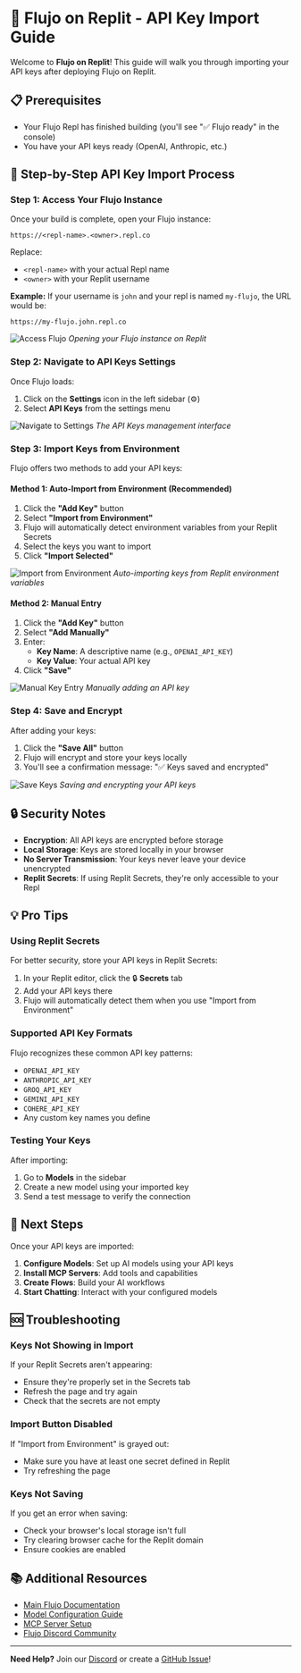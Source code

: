 # 🚀 Flujo on Replit - API Key Import Guide

Welcome to **Flujo on Replit**! This guide will walk you through importing your API keys after deploying Flujo on Replit.

## 📋 Prerequisites

- Your Flujo Repl has finished building (you'll see "✅ Flujo ready" in the console)
- You have your API keys ready (OpenAI, Anthropic, etc.)

## 🔑 Step-by-Step API Key Import Process

### Step 1: Access Your Flujo Instance

Once your build is complete, open your Flujo instance:

```
https://<repl-name>.<owner>.repl.co
```

Replace:
- `<repl-name>` with your actual Repl name
- `<owner>` with your Replit username

**Example:** If your username is `john` and your repl is named `my-flujo`, the URL would be:
```
https://my-flujo.john.repl.co
```

![Access Flujo](https://github.com/user-attachments/assets/flujo-replit-step1.gif)
*Opening your Flujo instance on Replit*

### Step 2: Navigate to API Keys Settings

Once Flujo loads:

1. Click on the **Settings** icon in the left sidebar (⚙️)
2. Select **API Keys** from the settings menu

![Navigate to Settings](https://github.com/user-attachments/assets/f5acd60f-129d-4e0c-8bc1-b5410d3c8d1d)
*The API Keys management interface*

### Step 3: Import Keys from Environment

Flujo offers two methods to add your API keys:

#### Method 1: Auto-Import from Environment (Recommended)

1. Click the **"Add Key"** button
2. Select **"Import from Environment"**
3. Flujo will automatically detect environment variables from your Replit Secrets
4. Select the keys you want to import
5. Click **"Import Selected"**

![Import from Environment](https://github.com/user-attachments/assets/flujo-import-env-keys.gif)
*Auto-importing keys from Replit environment variables*

#### Method 2: Manual Entry

1. Click the **"Add Key"** button
2. Select **"Add Manually"**
3. Enter:
   - **Key Name**: A descriptive name (e.g., `OPENAI_API_KEY`)
   - **Key Value**: Your actual API key
4. Click **"Save"**

![Manual Key Entry](https://github.com/user-attachments/assets/flujo-manual-key-entry.gif)
*Manually adding an API key*

### Step 4: Save and Encrypt

After adding your keys:

1. Click the **"Save All"** button
2. Flujo will encrypt and store your keys locally
3. You'll see a confirmation message: "✅ Keys saved and encrypted"

![Save Keys](https://github.com/user-attachments/assets/flujo-save-keys.gif)
*Saving and encrypting your API keys*

## 🔒 Security Notes

- **Encryption**: All API keys are encrypted before storage
- **Local Storage**: Keys are stored locally in your browser
- **No Server Transmission**: Your keys never leave your device unencrypted
- **Replit Secrets**: If using Replit Secrets, they're only accessible to your Repl

## 💡 Pro Tips

### Using Replit Secrets

For better security, store your API keys in Replit Secrets:

1. In your Replit editor, click the 🔒 **Secrets** tab
2. Add your API keys there
3. Flujo will automatically detect them when you use "Import from Environment"

### Supported API Key Formats

Flujo recognizes these common API key patterns:
- `OPENAI_API_KEY`
- `ANTHROPIC_API_KEY`
- `GROQ_API_KEY`
- `GEMINI_API_KEY`
- `COHERE_API_KEY`
- Any custom key names you define

### Testing Your Keys

After importing:
1. Go to **Models** in the sidebar
2. Create a new model using your imported key
3. Send a test message to verify the connection

## 🎯 Next Steps

Once your API keys are imported:

1. **Configure Models**: Set up AI models using your API keys
2. **Install MCP Servers**: Add tools and capabilities
3. **Create Flows**: Build your AI workflows
4. **Start Chatting**: Interact with your configured models

## 🆘 Troubleshooting

### Keys Not Showing in Import

If your Replit Secrets aren't appearing:
- Ensure they're properly set in the Secrets tab
- Refresh the page and try again
- Check that the secrets are not empty

### Import Button Disabled

If "Import from Environment" is grayed out:
- Make sure you have at least one secret defined in Replit
- Try refreshing the page

### Keys Not Saving

If you get an error when saving:
- Check your browser's local storage isn't full
- Try clearing browser cache for the Replit domain
- Ensure cookies are enabled

## 📚 Additional Resources

- [Main Flujo Documentation](README.md)
- [Model Configuration Guide](docs/getting-started/README.md)
- [MCP Server Setup](docs/features/README.md)
- [Flujo Discord Community](https://discord.gg/KPyrjTSSat)

---

**Need Help?** Join our [Discord](https://discord.gg/KPyrjTSSat) or create a [GitHub Issue](https://github.com/mario-andreschak/FLUJO/issues)!
